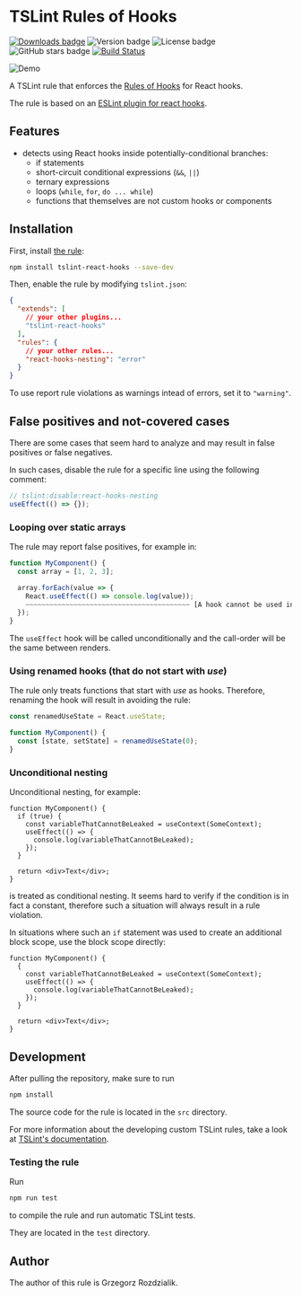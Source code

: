# TSLint Rules of Hooks

[![Downloads badge](https://img.shields.io/npm/dw/tslint-react-hooks.svg?style=flat)](https://www.npmjs.com/package/tslint-react-hooks)
![Version badge](https://img.shields.io/npm/v/tslint-react-hooks.svg?style=flat)
![License badge](https://img.shields.io/npm/l/tslint-react-hooks.svg?style=flat)
![GitHub stars badge](https://img.shields.io/github/stars/Gelio/tslint-react-hooks.svg?style=social)
[![Build Status](https://dev.azure.com/vorenygelio/vorenygelio/_apis/build/status/Gelio.tslint-react-hooks?branchName=master)](https://dev.azure.com/vorenygelio/vorenygelio/_build/latest?definitionId=3&branchName=master)

![Demo](https://i.imgur.com/SGHlOvF.png)

A TSLint rule that enforces the [Rules of Hooks](https://reactjs.org/docs/hooks-rules.html) for
React hooks.

The rule is based on an [ESLint plugin for react hooks](https://github.com/facebook/react/blob/master/packages/eslint-plugin-react-hooks/README.md).

## Features

- detects using React hooks inside potentially-conditional branches:
  - if statements
  - short-circuit conditional expressions (`&&`, `||`)
  - ternary expressions
  - loops (`while`, `for`, `do ... while`)
  - functions that themselves are not custom hooks or components

## Installation

First, install [the rule](https://www.npmjs.com/package/tslint-react-hooks):

```sh
npm install tslint-react-hooks --save-dev
```

Then, enable the rule by modifying `tslint.json`:

```json
{
  "extends": [
    // your other plugins...
    "tslint-react-hooks"
  ],
  "rules": {
    // your other rules...
    "react-hooks-nesting": "error"
  }
}
```

To use report rule violations as warnings intead of errors, set it to `"warning"`.

## False positives and not-covered cases

There are some cases that seem hard to analyze and may result in false positives or false negatives.

In such cases, disable the rule for a specific line using the following comment:

```ts
// tslint:disable:react-hooks-nesting
useEffect(() => {});
```

### Looping over static arrays

The rule may report false positives, for example in:

```ts
function MyComponent() {
  const array = [1, 2, 3];

  array.forEach(value => {
    React.useEffect(() => console.log(value));
    ~~~~~~~~~~~~~~~~~~~~~~~~~~~~~~~~~~~~~~~~~ [A hook cannot be used inside of another function]
  });
}
```

The `useEffect` hook will be called unconditionally and the call-order will be the same between
renders.

### Using renamed hooks (that do not start with _use_)

The rule only treats functions that start with _use_ as hooks. Therefore, renaming the hook will
result in avoiding the rule:

```ts
const renamedUseState = React.useState;

function MyComponent() {
  const [state, setState] = renamedUseState(0);
}
```

### Unconditional nesting

Unconditional nesting, for example:

```tsx
function MyComponent() {
  if (true) {
    const variableThatCannotBeLeaked = useContext(SomeContext);
    useEffect(() => {
      console.log(variableThatCannotBeLeaked);
    });
  }

  return <div>Text</div>;
}
```

is treated as conditional nesting. It seems hard to verify if the condition is in fact a constant,
therefore such a situation will always result in a rule violation.

In situations where such an `if` statement was used to create an additional block scope, use the
block scope directly:

```tsx
function MyComponent() {
  {
    const variableThatCannotBeLeaked = useContext(SomeContext);
    useEffect(() => {
      console.log(variableThatCannotBeLeaked);
    });
  }

  return <div>Text</div>;
}
```

## Development

After pulling the repository, make sure to run

```sh
npm install
```

The source code for the rule is located in the `src` directory.

For more information about the developing custom TSLint rules, take a look at
[TSLint's documentation](https://palantir.github.io/tslint/develop/custom-rules/).

### Testing the rule

Run

```sh
npm run test
```

to compile the rule and run automatic TSLint tests.

They are located in the `test` directory.

## Author

The author of this rule is Grzegorz Rozdzialik.
